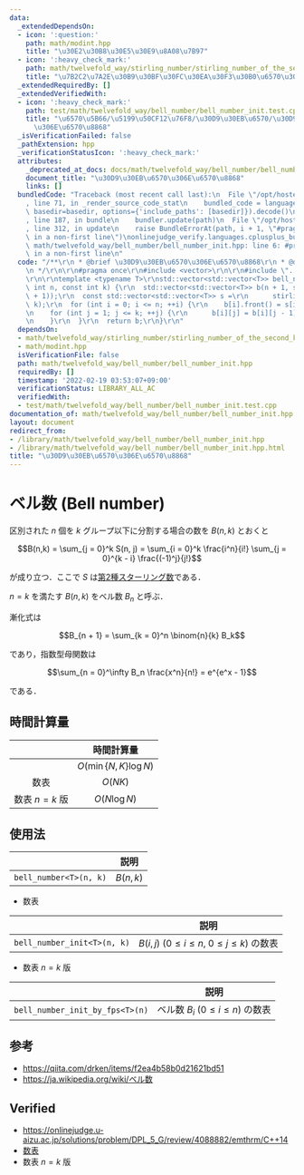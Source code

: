 ```yaml
---
data:
  _extendedDependsOn:
  - icon: ':question:'
    path: math/modint.hpp
    title: "\u30E2\u30B8\u30E5\u30E9\u8A08\u7B97"
  - icon: ':heavy_check_mark:'
    path: math/twelvefold_way/stirling_number/stirling_number_of_the_second_kind_init.hpp
    title: "\u7B2C2\u7A2E\u30B9\u30BF\u30FC\u30EA\u30F3\u30B0\u6570\u306E\u6570\u8868"
  _extendedRequiredBy: []
  _extendedVerifiedWith:
  - icon: ':heavy_check_mark:'
    path: test/math/twelvefold_way/bell_number/bell_number_init.test.cpp
    title: "\u6570\u5B66/\u5199\u50CF12\u76F8/\u30D9\u30EB\u6570/\u30D9\u30EB\u6570\
      \u306E\u6570\u8868"
  _isVerificationFailed: false
  _pathExtension: hpp
  _verificationStatusIcon: ':heavy_check_mark:'
  attributes:
    _deprecated_at_docs: docs/math/twelvefold_way/bell_number/bell_number.md
    document_title: "\u30D9\u30EB\u6570\u306E\u6570\u8868"
    links: []
  bundledCode: "Traceback (most recent call last):\n  File \"/opt/hostedtoolcache/Python/3.10.2/x64/lib/python3.10/site-packages/onlinejudge_verify/documentation/build.py\"\
    , line 71, in _render_source_code_stat\n    bundled_code = language.bundle(stat.path,\
    \ basedir=basedir, options={'include_paths': [basedir]}).decode()\n  File \"/opt/hostedtoolcache/Python/3.10.2/x64/lib/python3.10/site-packages/onlinejudge_verify/languages/cplusplus.py\"\
    , line 187, in bundle\n    bundler.update(path)\n  File \"/opt/hostedtoolcache/Python/3.10.2/x64/lib/python3.10/site-packages/onlinejudge_verify/languages/cplusplus_bundle.py\"\
    , line 312, in update\n    raise BundleErrorAt(path, i + 1, \"#pragma once found\
    \ in a non-first line\")\nonlinejudge_verify.languages.cplusplus_bundle.BundleErrorAt:\
    \ math/twelvefold_way/bell_number/bell_number_init.hpp: line 6: #pragma once found\
    \ in a non-first line\n"
  code: "/**\r\n * @brief \u30D9\u30EB\u6570\u306E\u6570\u8868\r\n * @docs docs/math/twelvefold_way/bell_number/bell_number.md\r\
    \n */\r\n\r\n#pragma once\r\n#include <vector>\r\n\r\n#include \"../stirling_number/stirling_number_of_the_second_kind_init.hpp\"\
    \r\n\r\ntemplate <typename T>\r\nstd::vector<std::vector<T>> bell_number_init(const\
    \ int n, const int k) {\r\n  std::vector<std::vector<T>> b(n + 1, std::vector<T>(k\
    \ + 1));\r\n  const std::vector<std::vector<T>> s =\r\n      stirling_number_of_the_second_kind_init<T>(n,\
    \ k);\r\n  for (int i = 0; i <= n; ++i) {\r\n    b[i].front() = s[i].front();\r\
    \n    for (int j = 1; j <= k; ++j) {\r\n      b[i][j] = b[i][j - 1] + s[i][j];\r\
    \n    }\r\n  }\r\n  return b;\r\n}\r\n"
  dependsOn:
  - math/twelvefold_way/stirling_number/stirling_number_of_the_second_kind_init.hpp
  - math/modint.hpp
  isVerificationFile: false
  path: math/twelvefold_way/bell_number/bell_number_init.hpp
  requiredBy: []
  timestamp: '2022-02-19 03:53:07+09:00'
  verificationStatus: LIBRARY_ALL_AC
  verifiedWith:
  - test/math/twelvefold_way/bell_number/bell_number_init.test.cpp
documentation_of: math/twelvefold_way/bell_number/bell_number_init.hpp
layout: document
redirect_from:
- /library/math/twelvefold_way/bell_number/bell_number_init.hpp
- /library/math/twelvefold_way/bell_number/bell_number_init.hpp.html
title: "\u30D9\u30EB\u6570\u306E\u6570\u8868"
---
```

# ベル数 (Bell number)

区別された $n$ 個を $k$ グループ以下に分割する場合の数を $B(n, k)$ とおくと

$$B(n,k) = \sum_{j = 0}^k S(n, j) = \sum_{i = 0}^k \frac{i^n}{i!} \sum_{j = 0}^{k - i} \frac{(-1)^j}{j!}$$

が成り立つ．ここで $S$ は[第2種スターリング数](../stirling_number/stirling_number.md)である．

$n = k$ を満たす $B(n, k)$ をベル数 $B_n$ と呼ぶ．

漸化式は

$$B_{n + 1} = \sum_{k = 0}^n \binom{n}{k} B_k$$

であり，指数型母関数は

$$\sum_{n = 0}^\infty B_n \frac{x^n}{n!} = e^{e^x - 1}$$

である．


## 時間計算量

||時間計算量|
|:--:|:--:|
||$O(\min \lbrace N, K \rbrace \log{N})$|
|数表|$O(NK)$|
|数表 $n = k$ 版|$O(N\log{N})$|


## 使用法

||説明|
|:--:|:--:|
|`bell_number<T>(n, k)`|$B(n, k)$|

- 数表

||説明|
|:--:|:--:|
|`bell_number_init<T>(n, k)`|$B(i, j)$ ($0 \leq i \leq n,\ 0 \leq j \leq k$) の数表|

- 数表 $n = k$ 版

||説明|
|:--:|:--:|
|`bell_number_init_by_fps<T>(n)`|ベル数 $B_i$ ($0 \leq i \leq n$) の数表|


## 参考

- https://qiita.com/drken/items/f2ea4b58b0d21621bd51
- https://ja.wikipedia.org/wiki/ベル数


## Verified

- https://onlinejudge.u-aizu.ac.jp/solutions/problem/DPL_5_G/review/4088882/emthrm/C++14
- [数表](https://onlinejudge.u-aizu.ac.jp/solutions/problem/DPL_5_G/review/4088892/emthrm/C++14)
- 数表 $n = k$ 版
